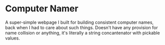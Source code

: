 # Computer Namer
A super-simple webpage I built for building consistent computer names, back when I had to care about such things. Doesn't have any provision for name collision or anything, it's literally a string concantenator with pickable values.


